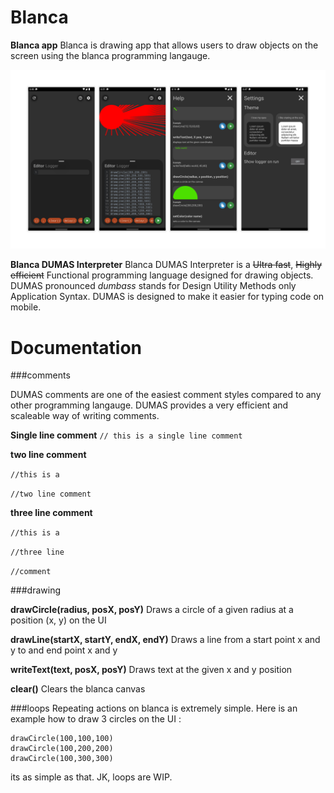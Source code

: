 # Blanca
**Blanca app**
Blanca is drawing app that allows users to draw objects on the screen using the blanca programming langauge.

![Screenshot](screenshot.png)

**Blanca DUMAS Interpreter**
Blanca DUMAS Interpreter is a ~~Ultra fast~~, ~~Highly efficient~~ Functional programming language designed for drawing objects. DUMAS pronounced *dumbass* stands for Design Utility Methods only Application Syntax. DUMAS is designed to make it easier for typing code on mobile.

# Documentation

###comments

DUMAS comments are one of the easiest comment styles compared to any other programming langauge. DUMAS provides a very efficient and scaleable way of writing comments. 

**Single line comment**
`// this is a single line comment`

**two line comment**

`//this is a`

`//two line comment`

**three line comment**

`//this is a`

`//three line`

`//comment`

###drawing

**drawCircle(radius, posX, posY)**
Draws a circle of a given radius at a position (x, y) on the UI

**drawLine(startX, startY, endX, endY)**
Draws a line from a start point x and y to and end point x and y

**writeText(text, posX, posY)**
Draws text at the given x and y position

**clear()**
Clears the blanca canvas

###loops
Repeating actions on blanca is extremely simple. Here is an example how to draw 3 circles on the UI :

    drawCircle(100,100,100)
    drawCircle(100,200,200)
    drawCircle(100,300,300)

its as simple as that.
JK, loops are WIP.


